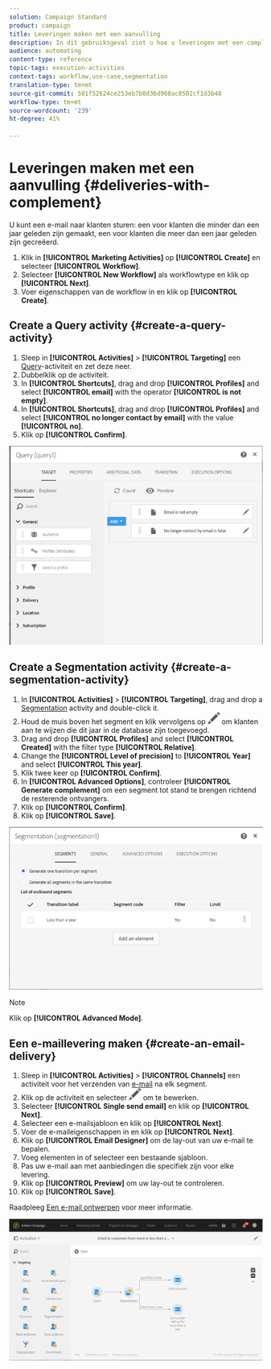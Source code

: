 ```yaml
---
solution: Campaign Standard
product: campaign
title: Leveringen maken met een aanvulling
description: In dit gebruiksgeval ziet u hoe u leveringen met een complement maakt.
audience: automating
content-type: reference
topic-tags: execution-activities
context-tags: workflow,use-case,segmentation
translation-type: tm+mt
source-git-commit: 501f52624ce253eb7b0d36d908ac8502cf1d3b48
workflow-type: tm+mt
source-wordcount: '239'
ht-degree: 41%

---
```



# Leveringen maken met een aanvulling {#deliveries-with-complement}

U kunt een e-mail naar klanten sturen: een voor klanten die minder dan een jaar geleden zijn gemaakt, een voor klanten die meer dan een jaar geleden zijn gecreëerd.

1. Klik in **[!UICONTROL Marketing Activities]** op **[!UICONTROL Create]** en selecteer **[!UICONTROL Workflow]**.
1. Selecteer **[!UICONTROL New Workflow]** als workflowtype en klik op **[!UICONTROL Next]**.
1. Voer eigenschappen van de workflow in en klik op **[!UICONTROL Create]**.

## Create a Query activity {#create-a-query-activity}

1. Sleep in **[!UICONTROL Activities]** > **[!UICONTROL Targeting]** een [Query](../../automating/using/query.md)-activiteit en zet deze neer.
1. Dubbelklik op de activiteit.
1. In **[!UICONTROL Shortcuts]**, drag and drop **[!UICONTROL Profiles]** and select **[!UICONTROL email]** with the operator **[!UICONTROL is not empty]**.
1. In **[!UICONTROL Shortcuts]**, drag and drop **[!UICONTROL Profiles]** and select **[!UICONTROL no longer contact by email]** with the value **[!UICONTROL no]**.
1. Klik op **[!UICONTROL Confirm]**.

![](assets/wf-complement-query.png)

## Create a Segmentation activity {#create-a-segmentation-activity}

1. In **[!UICONTROL Activities]** > **[!UICONTROL Targeting]**, drag and drop a [Segmentation](../../automating/using/segmentation.md) activity and double-click it.
1. Houd de muis boven het segment en klik vervolgens op ![](assets/edit_darkgrey-24px.png) om klanten aan te wijzen die dit jaar in de database zijn toegevoegd.
1. Drag and drop **[!UICONTROL Profiles]** and select **[!UICONTROL Created]** with the filter type **[!UICONTROL Relative]**.
1. Change the **[!UICONTROL Level of precision]** to **[!UICONTROL Year]** and select **[!UICONTROL This year]**.
1. Klik twee keer op **[!UICONTROL Confirm]**.
1. In **[!UICONTROL Advanced Options]**, controleer **[!UICONTROL Generate complement]** om een segment tot stand te brengen richtend de resterende ontvangers.
1. Klik op **[!UICONTROL Confirm]**.
1. Klik op **[!UICONTROL Save]**.

![](assets/wf-complement-segmentation.png)

>[!NOTE]
>
>Klik op **[!UICONTROL Advanced Mode]**.

## Een e-maillevering maken {#create-an-email-delivery}

1. Sleep in **[!UICONTROL Activities]** > **[!UICONTROL Channels]** een activiteit voor het verzenden van [e-mail](../../automating/using/email-delivery.md) na elk segment.
1. Klik op de activiteit en selecteer ![](assets/edit_darkgrey-24px.png) om te bewerken.
1. Selecteer **[!UICONTROL Single send email]** en klik op **[!UICONTROL Next]**.
1. Selecteer een e-mailsjabloon en klik op **[!UICONTROL Next]**.
1. Voer de e-maileigenschappen in en klik op **[!UICONTROL Next]**.
1. Klik op **[!UICONTROL Email Designer]** om de lay-out van uw e-mail te bepalen.
1. Voeg elementen in of selecteer een bestaande sjabloon.
1. Pas uw e-mail aan met aanbiedingen die specifiek zijn voor elke levering.
1. Klik op **[!UICONTROL Preview]** om uw lay-out te controleren.
1. Klik op **[!UICONTROL Save]**.

Raadpleeg [Een e-mail ontwerpen](../../designing/using/designing-from-scratch.md#designing-an-email-content-from-scratch) voor meer informatie.

![](assets/wf-deliveries-with-a-complement.png)
